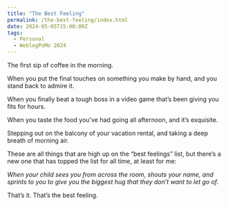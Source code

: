 ```yaml
---
title: "The Best Feeling"
permalink: /the-best-feeling/index.html
date: 2024-05-05T15:00:00Z
tags: 
  - Personal
  - WeblogPoMo 2024
---
```


The first sip of coffee in the morning.

When you put the final touches on something you make by hand, and you stand back to admire it.

When you finally beat a tough boss in a video game that’s been giving you fits for hours.

When you taste the food you’ve had going all afternoon, and it’s exquisite.

Stepping out on the balcony of your vacation rental, and taking a deep breath of morning air.

These are all things that are high up on the “best feelings” list, but there’s a new one that has topped the list for all time, at least for me:

*When your child sees you from across the room, shouts your name, and sprints to you to give you the biggest hug that they don’t want to let go of.*

That’s it. That’s the best feeling.
